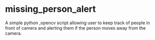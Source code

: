 # missing_person_alert
A simple python ,opencv script allowing user to keep track of people in front of camera and alerting them if the person moves away from the camera.
